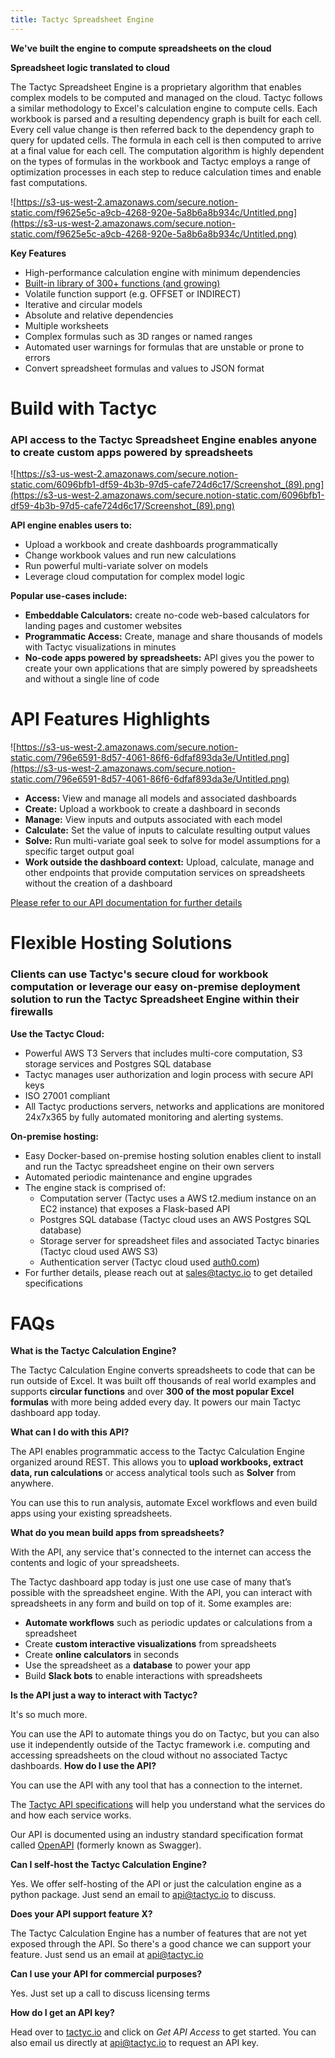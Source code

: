 ```yaml
---
title: Tactyc Spreadsheet Engine
---
```


**We've built the engine to compute spreadsheets on the cloud**

**Spreadsheet logic translated to cloud**

The Tactyc Spreadsheet Engine is a proprietary algorithm that enables complex models to be computed and managed on the cloud. Tactyc follows a similar methodology to Excel's calculation engine to compute cells. Each workbook is parsed and a resulting dependency graph is built for each cell. Every cell value change is then referred back to the dependency graph to query for updated cells. The formula in each cell is then computed to arrive at a final value for each cell. The computation algorithm is highly dependent on the types of formulas in the workbook and Tactyc employs a range of optimization processes in each step to reduce calculation times and enable fast computations.

![https://s3-us-west-2.amazonaws.com/secure.notion-static.com/f9625e5c-a9cb-4268-920e-5a8b6a8b934c/Untitled.png](https://s3-us-west-2.amazonaws.com/secure.notion-static.com/f9625e5c-a9cb-4268-920e-5a8b6a8b934c/Untitled.png)

**Key Features**

- High-performance calculation engine with minimum dependencies
- [Built-in library of 300+ functions (and growing)](https://www.notion.so/Supported-Formulas-and-Functions-6e16227fd13e4fa6a2085fce3435af8d)
- Volatile function support (e.g. OFFSET or INDIRECT)
- Iterative and circular models
- Absolute and relative dependencies
- Multiple worksheets
- Complex formulas such as 3D ranges or named ranges
- Automated user warnings for formulas that are unstable or prone to errors
- Convert spreadsheet formulas and values to JSON format

# **Build with Tactyc**

### **API access to the Tactyc Spreadsheet Engine enables anyone to create custom apps powered by spreadsheets**

![https://s3-us-west-2.amazonaws.com/secure.notion-static.com/6096bfb1-df59-4b3b-97d5-cafe724d6c17/Screenshot_(89).png](https://s3-us-west-2.amazonaws.com/secure.notion-static.com/6096bfb1-df59-4b3b-97d5-cafe724d6c17/Screenshot_(89).png)

**API engine enables users to:**

- Upload a workbook and create dashboards programmatically
- Change workbook values and run new calculations
- Run powerful multi-variate solver on models
- Leverage cloud computation for complex model logic

**Popular use-cases include:**

- **Embeddable Calculators:** create no-code web-based calculators for landing pages and customer websites
- **Programmatic Access:** Create, manage and share thousands of models with Tactyc visualizations in minutes
- **No-code apps powered by spreadsheets:** API gives you the power to create your own applications that are simply powered by spreadsheets and without a single line of code

# **API Features Highlights**

![https://s3-us-west-2.amazonaws.com/secure.notion-static.com/796e6591-8d57-4061-86f6-6dfaf893da3e/Untitled.png](https://s3-us-west-2.amazonaws.com/secure.notion-static.com/796e6591-8d57-4061-86f6-6dfaf893da3e/Untitled.png)

- **Access:** View and manage all models and associated dashboards
- **Create:** Upload a workbook to create a dashboard in seconds
- **Manage:** View inputs and outputs associated with each model
- **Calculate:** Set the value of inputs to calculate resulting output values
- **Solve:** Run multi-variate goal seek to solve for model assumptions for a specific target output goal
- **Work outside the dashboard context:** Upload, calculate, manage and other endpoints that provide computation services on spreadsheets without the creation of a dashboard

[Please refer to our API documentation for further details](https://tactyc.io/api)

# **Flexible Hosting Solutions**

### **Clients can use Tactyc's secure cloud for workbook computation or leverage our easy on-premise deployment solution to run the Tactyc Spreadsheet Engine within their firewalls**

**Use the Tactyc Cloud:**

- Powerful AWS T3 Servers that includes multi-core computation, S3 storage services and Postgres SQL database
- Tactyc manages user authorization and login process with secure API keys
- ISO 27001 compliant
- All Tactyc productions servers, networks and applications are monitored 24x7x365 by fully automated monitoring and alerting systems.

**On-premise hosting:**

- Easy Docker-based on-premise hosting solution enables client to install and run the Tactyc spreadsheet engine on their own servers
- Automated periodic maintenance and engine upgrades
- The engine stack is comprised of:
    - Computation server (Tactyc uses a AWS t2.medium instance on an EC2 instance) that exposes a Flask-based API
    - Postgres SQL database (Tactyc cloud uses an AWS Postgres SQL database)
    - Storage server for spreadsheet files and associated Tactyc binaries (Tactyc cloud used AWS S3)
    - Authentication server (Tactyc cloud used [auth0.com](https://auth0.com))
- For further details, please reach out at sales@tactyc.io to get detailed specifications

# FAQs

**What is the Tactyc Calculation Engine?**

The Tactyc Calculation Engine converts spreadsheets to code that can be run outside of Excel. It was built off thousands of real world examples and supports **circular functions** and over **300 of the most popular Excel formulas** with more being added every day. It powers our main Tactyc dashboard app today.

**What can I do with this API?**

The API enables programmatic access to the Tactyc Calculation Engine organized around REST. This allows you to **upload workbooks, extract data, run calculations** or access analytical tools such as **Solver** from anywhere.

You can use this to run analysis, automate Excel workflows and even build apps using your existing spreadsheets.

**What do you mean build apps from spreadsheets?**

With the API, any service that's connected to the internet can access the contents and logic of your spreadsheets.

The Tactyc dashboard app today is just one use case of many that’s possible with the spreadsheet engine. With the API, you can interact with spreadsheets in any form and build on top of it. Some examples are:

- **Automate workflows** such as periodic updates or calculations from a spreadsheet
- Create **custom interactive visualizations** from spreadsheets
- Create **online calculators** in seconds
- Use the spreadsheet as a **database** to power your app
- Build **Slack bots** to enable interactions with spreadsheets

**Is the API just a way to interact with Tactyc?**

It's so much more.

You can use the API to automate things you do on Tactyc, but you can also use it independently outside of the Tactyc framework i.e. computing and accessing spreadsheets on the cloud without no associated Tactyc dashboards.   **How do I use the API?**

You can use the API with any tool that has a connection to the internet.

The [Tactyc API specifications](https://tactyc.us10.list-manage.com/track/click?u=cfb475ec1956d4b952006ee92&id=b149e3c8ab&e=1070ebb93a) will help you understand what the services do and how each service works.

Our API is documented using an industry standard specification format called [OpenAPI](https://tactyc.us10.list-manage.com/track/click?u=cfb475ec1956d4b952006ee92&id=e675dc916a&e=1070ebb93a) (formerly known as Swagger).

**Can I self-host the Tactyc Calculation Engine?**

Yes. We offer self-hosting of the API or just the calculation engine as a python package. Just send an email to [api@tactyc.io](mailto:api@tactyc.io) to discuss.

**Does your API support feature X?**

The Tactyc Calculation Engine has a number of features that are not yet exposed through the API. So there's a good chance we can support your feature. Just send us an email at [api@tactyc.io](mailto:api@tactyc.io)

**Can I use your API for commercial purposes?**

Yes. Just set up a call to discuss licensing terms

**How do I get an API key?**

Head over to [tactyc.io](https://tactyc.us10.list-manage.com/track/click?u=cfb475ec1956d4b952006ee92&id=f4478c9f5b&e=1070ebb93a) and click on *Get API Access* to get started. You can also email us directly at [api@tactyc.io](mailto:api@tactyc.io) to request an API key.